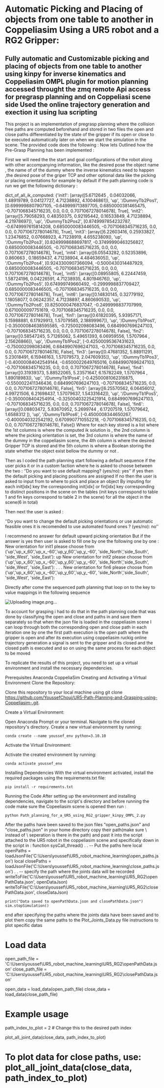 # Automatic Picking and Placing of objects from one table to another in Coppeliasim Using a UR5 robot and a RG2 Gripper:

## Fully automatic and Customizable picking and placing of objects from one table to another using kinpy for inverse kinematics and Coppeliasim  OMPL plugin for motion planning accessed throught the zmq remote Api access for pregrasp planning  and on Coppeliasi scene side Used the  online trajectory generation and exection it  using lua scripting 
     
This project is an implementation of pregrasp planning where the collision free paths are computed beforehand and stored in two files the open and close paths differentiated by the state of the gripper if its open or close  to be executed automatically later on when we start the simulation in the scene.  The provided code does the following :
Now lets Outlined how the Pre-Grasp Planning has been implemented :

First we will need the the start and goal configurations of the robot along with other accompanying information, like the desired pose the object name , the name of of the dummy where the inverse kinematics need to happen ,the desired pose of the griper TCP and other optional data like the picking or placing orientations for example by default if the path planning code is run we get the following dictionary :
    
dict_of_all_ik_computed: {'init1': [array([5.6712645 , 0.04032066, 1.48919789, 0.04127727, 4.71238892,
       4.10046861]), 'up', '/DummyTb2Pos1', [0.6999998807907105, -0.649999713897705, 0.6850000381465475, -0.7071068345716235, 0.0, 0.0, 0.7071067278014678], True], 'init2': [array([5.79058293, 0.48350375, 0.92195442, 0.16533849, 4.71238894,
       4.21978697]), 'up', '/DummyTb2Pos2', [0.8749997854232787, -0.6749997615814208, 0.6850000083446505, -0.7071068345716235, 0.0, 0.0, 0.7071067278014678], True], 'init3': [array([6.22603416, 0.25933827, 
1.23476852, 0.07668923, 4.71238919,
       4.65523809]), 'up', '/DummyTb2Pos3', [0.8249998688697817, -0.37499990463256827, 0.6850000083446505, -0.7071068345716235, 0.0, 0.0, 0.7071067278014678], True], 'init4': [array([6.05543282, 0.52353896, 0.860663  , 0.18659437, 4.71238904,
       4.48463605]), 'up', '/DummyTb2Pos4', [0.9243300907366094, -0.5000430314487929, 0.6850000083446505, -0.7071068345716235, 0.0, 0.0, 0.7071067278014678], True], 'init5': [array([0.08955805, 6.22447459, 
1.58724196, 0.04226591, 4.71238935,
       4.80194676]), 'up', '/DummyTb2Pos5', [0.674999749660492, -0.2999998837709427, 0.6850000083446505, -0.7071068345716235, 0.0, 0.0, 0.7071067278014678], True], 'init6': [array([0.14830145, 0.32779192, 1.18058077, 0.06242357, 4.71238897,
       4.86069053]), 'up', '/DummyTb2Pos6', [0.8250000476837047, -0.2499998837707999, 0.6710000097751619, -0.7071068345716235, 0.0, 0.0, 0.7071067278014678], True], 'fin1': [array([0.61820395, 5.93957171, 5.15988881, 6.17929913, 1.57079585,
       2.18899967]), 'up', '/DummyTb1Pos1', [-0.35000084638595585, -0.725002098083496, 0.6849907696247103, -0.7071068345716235, 0.0, 0.0, 0.7071067278014678], False], 'fin2': [array([0.58547245, 5.71265062, 5.49651393, 6.06959556, 1.5707964 ,
       2.15626866]), 'up', '/DummyTb1Pos2', [-0.42500095367431623, -0.750002098083496, 0.6849907696247103, -0.7071068345716235, 0.0, 0.0, 0.7071067278014678], False], 'fin3': [array([0.47681352, 5.88911291, 5.23018491, 6.15946163, 1.57079573,
       2.04760935]), 'up', '/DummyTb1Pos3', [-0.40000084042549144, -0.6500022649765016, 0.6849907696247103, -0.7071068345716235, 0.0, 0.0, 0.7071067278014678], False], 'fin4': [array([0.31939373, 5.88522065, 5.23571647, 6.15782249, 1.5707964 ,
       1.89018983]), 'up', '/DummyTb1Pos4', [-0.42500081062316875, -0.5500022411346436, 0.6849907696247103, -0.7071068345716235, 0.0, 0.0, 0.7071067278014678], False], 'fin5': [array([6.25570562, 6.06456012, 4.99721506, 6.21698437, 1.57079637,
       1.54331642]), 'up', '/DummyTb1Pos5', [-0.3500008404254914, -0.32500403225421914, 0.6849907696247103, -0.7071068345716235, 0.0, 0.0, 0.7071067278014678], False], 'fin6': [array([0.08803472, 5.83670952, 5.2699744 , 6.17207519, 1.57079642,
       1.6588312 ]), 'up', '/DummyTb1Pos6', [-0.4500008344650267, -0.4000040322542192, 0.6709907710552218, -0.7071068345716235, 0.0, 0.0, 0.7071067278014678], False]} 
Where for each key stored is a list where the 1st columns is where the computed ik solution is , the 2nd column is where the picking orientation is set, the 3rd column is where the name of the dummy in the coppeliasim scene, the 4th column is where the desired Gripper TCP is stored and the 5th column is where a Boolean storing the state whether the object exist bellow the dummy or not .

Then as I coded the path planning start following a default sequence if the user picks it or in a custom faction where he is asked to choose between the two :
‘’Do you want to use default mapping? (yes/no): yes’’
if yes then the default picking and placing positions are assigned
If no then the user is asked to input from to where to pick and place an object 
By imputing for each init[idx] key the corresponding init[idx] or fin[idx] key corresponding to distinct positions in the scene on the tables (init keys correspond to table 1 and fin keys correspond to table 2 in the scene) for all the object in the scene(6 in total)

Then next the user is asked :

’’Do you want to change the default picking orientations or use automatic feasible ones it is recomended to use automated 
found ones  ? (yes/no): no’’

I recommend no answer for default upward picking orientation 
But if the answer is yes then user is asked to fill one by one the following one by one :
New orientation for init1 please choose from ('up','up_x_60','up_x_-60','up_y_60','up_y_-60', 'side_North','side_South', 'side_West', 'side_East'): up
New orientation for init2 please choose from ('up','up_x_60','up_x_-60','up_y_60','up_y_-60', 'side_North','side_South', 'side_West', 'side_East'):
.
.
.
New orientation for fin6 please choose from ('up','up_x_60','up_x_-60','up_y_60','up_y_-60', 'side_North','side_South', 'side_West', 'side_East'):

Directly after come the sequenced path planning that loop on to  the key to value mappings in the following sequence

![Uploading image.png…]()





To account for grasping i had to do that in the path planning code that was done by classifying the open and close and paths in and save them separately so that when the json file is loaded in the coppeliasim scene I can  loop through both the corresponding open and close path in each iteration one by one the first path execution is the open path where the gripper is open and after its execution using coppeliasim ruckig online trajectory generation a signal is sent to the gripper and its closed and the closed path is executed and so on using the same process for each object to be moved


  
To replicate the results of this project, you need to set up a virtual environment and install the necessary dependencies.

Prerequisites
Anaconda 
CoppeliaSim 
Creating and Activating a Virtual Environment
Clone the Repository:

Clone this repository to your local machine using 
     git clone https://github.com/YoussefChouj/UR5-Path-Planning-and-Grasping-using-Coppeliasim-.git.

Create a Virtual Environment:

Open Anaconda Prompt or your terminal.
Navigate to the cloned repository's directory.
Create a new virtual environment by running:

    conda create --name youssef_env python=3.10.10

Activate the Virtual Environment:

Activate the created environment by running:

    conda activate youssef_env

Installing Dependencies
With the virtual environment activated, install the required packages using the requirements.txt file:

    pip install -r requirements.txt

Running the Code
After setting up the environment and installing dependencies, navigate to the script's directory and before running the code make sure 
the Copeeliasim scene is opened then run :

    python Path_planning_for_a_UR5_using_RG2_gripper_kinpy_OMPL_2.py

After the paths have been saved to the json files "open_paths.json" and "close_paths.json" in your home directory copy their path(make sure \\ instead of \ seperation is there in the path) and past it into the script attached to the UR5 robot in the coppeliasim scene and specifically down in the script in  :
function sysCall_thread()
.
.
    -- Put the paths here 
    local openPaths = loadJsonFile('C:\\Users\\youssef\\UR5_robot_machine_learning\\open_paths.json')
    local closePaths = loadJsonFile('C:\\Users\\youssef\\UR5_robot_machine_learning\\close_paths.json')
.
.
    -- specify the path where the joints data will be recorded 
    writeToFile('C:\\Users\\youssef\\UR5_robot_machine_learning\\UR5_RG2\\openPathData.json', openDataJson)
    writeToFile('C:\\Users\\youssef\\UR5_robot_machine_learning\\UR5_RG2\\closePathData.json', closeDataJson)

    print("Data saved to openPathData.json and closePathData.json")
    sim.stopSimulation()
end
after specifying the paths where the joints data have been saved and to plot them copy the same paths to  the Plot_Joints_Data.py file instructions to plot specific datas  

# Load data
open_path_file = 'C:\\Users\\youssef\\UR5_robot_machine_learning\\UR5_RG2\\openPathData.json'
close_path_file = 'C:\\Users\\youssef\\UR5_robot_machine_learning\\UR5_RG2\\closePathData.json'

open_data = load_data(open_path_file)
close_data = load_data(close_path_file)

# Example usage
path_index_to_plot = 2  # Change this to the desired path index

plot_all_joint_data(close_data, path_index_to_plot)
# To plot data for close paths, use: plot_all_joint_data(close_data, path_index_to_plot)
